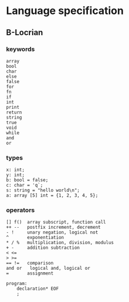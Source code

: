 # Language specification

## B-Locrian

### keywords

```
array
bool
char
else
false
for
fn
if
int
print 
return 
string 
true 
void
while 
and 
or
```

### types

```
x: int;
y: int;
b: bool = false;
c: char = 'q`;
s: string = "hello world\n";
a: array [5] int = {1, 2, 3, 4, 5};
```

### operators

```
[] f()  array subscript, function call
++ --   postfix increment, decrement
- !     unary negation, logical not
^       exponentiation
* / %   multiplication, division, modulus
+ -     addition subtraction
< <= 
> >=
== !=   comparison
and or   logical and, logical or
=       assignment
```


```
program: 
    declaration* EOF
    ;

```
